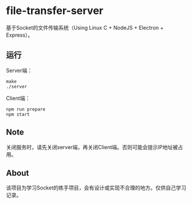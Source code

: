 # file-transfer-server

基于Socket的文件传输系统（Using Linux C + NodeJS + Electron + Express）。

## 运行

Server端：
```
make
./server
```

Client端：

```
npm run prepare
npm start
```

## Note

关闭服务时，请先关闭server端，再关闭Client端。否则可能会提示IP地址被占用。

## About

该项目为学习Socket的练手项目，会有设计或实现不合理的地方。仅供自己学习记录。